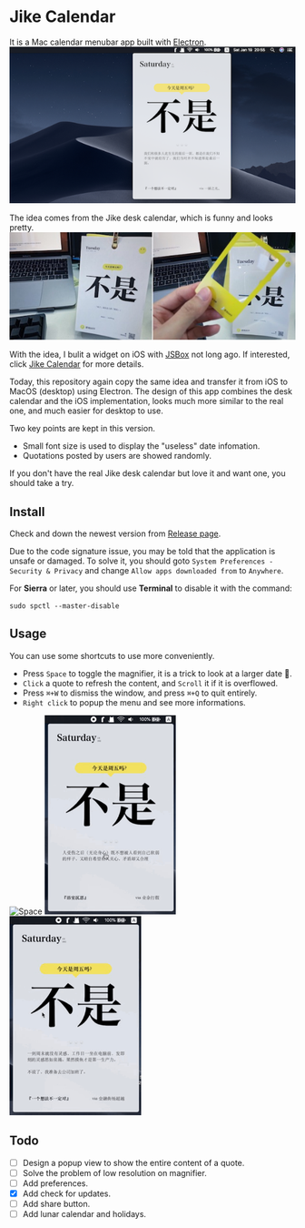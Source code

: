 # Jike Calendar

It is a Mac calendar menubar app built with [Electron](https://github.com/electron/electron).![Jike Calendar](./demo/jike_calendar.png)

The idea comes from the Jike desk calendar, which is funny and looks pretty.![Jike desk calendar](./demo/desk_calendar.jpg)

With the idea, I bulit a widget on iOS with [JSBox](https://itunes.apple.com/cn/app/jsbox-learn-to-code/id1312014438?l=en&mt=8) not long ago. If interested, click [Jike Calendar](https://t.me/Flow_Script/763) for more details.

Today, this repository again copy the same idea and transfer it from iOS to MacOS (desktop) using Electron. The design of this app combines the desk calendar and the iOS implementation, looks much more similar to the real one, and much easier for desktop to use.

Two key points are kept in this version.

- Small font size is used to display the "useless" date infomation.
- Quotations posted by users are showed randomly.

If you don't have the real Jike desk calendar but love it and want one, you should take a try.

## Install

Check and down the newest version from [Release page](https://github.com/ryanfwy/jike-calendar/releases/latest).

Due to the code signature issue, you may be told that the application is unsafe or damaged. To solve it, you should goto `System Preferences - Security & Privacy` and change `Allow apps downloaded from` to `Anywhere`.

For **Sierra** or later, you should use **Terminal** to disable it with the command:

```
sudo spctl --master-disable
```

## Usage

You can use some shortcuts to use more conveniently.

- Press `Space` to toggle the magnifier, it is a trick to look at a larger date 🌚. 
- `Click` a quote to refresh the content, and `Scroll` it if it is overflowed.
- Press `⌘+W` to dismiss the window, and press `⌘+Q` to quit entirely.
- `Right click` to popup the menu and see more informations.

<img src="./demo/jike_space.gif" alt="Space" height="350"> <img src="./demo/jike_click.gif" alt="Click" height="350"> <img src="./demo/jike_right_click.gif" alt="Right click" height="350">

## Todo

- [ ] Design a popup view to show the entire content of a quote.
- [ ] Solve the problem of low resolution on magnifier.
- [ ] Add preferences.
- [x] Add check for updates.
- [ ] Add share button.
- [ ] Add lunar calendar and holidays.
